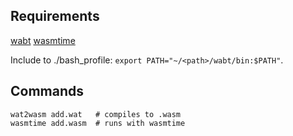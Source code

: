 ## Requirements

[wabt](https://github.com/WebAssembly/wabt)
[wasmtime](https://github.com/bytecodealliance/wasmtime)

Include to ./bash_profile: `export PATH="~/<path>/wabt/bin:$PATH"`.

## Commands

```
wat2wasm add.wat   # compiles to .wasm
wasmtime add.wasm  # runs with wasmtime
```
